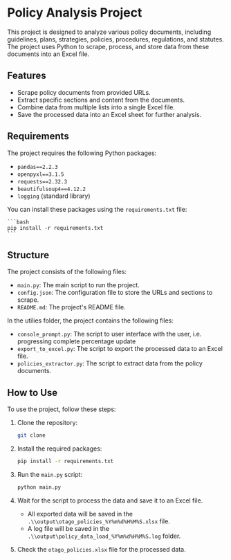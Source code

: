 # Policy Analysis Project

This project is designed to analyze various policy documents, including
guidelines, plans, strategies, policies, procedures, regulations, and statutes.
The project uses Python to scrape, process, and store data from these documents
into an Excel file.

## Features

-   Scrape policy documents from provided URLs.
-   Extract specific sections and content from the documents.
-   Combine data from multiple lists into a single Excel file.
-   Save the processed data into an Excel sheet for further analysis.

## Requirements

The project requires the following Python packages:

-   `pandas==2.2.3`
-   `openpyxl==3.1.5`
-   `requests==2.32.3`
-   `beautifulsoup4==4.12.2`
-   `logging` (standard library)

You can install these packages using the `requirements.txt` file:

    ```bash
    pip install -r requirements.txt
    ```

## Structure

The project consists of the following files:

-   `main.py`: The main script to run the project.
-   `config.json`: The configuration file to store the URLs and sections to
    scrape.
-   `README.md`: The project's README file.

In the utilies folder, the project contains the following files:

-   `console_prompt.py`: The script to user interface with the user, i.e.
    progressing complete percentage update
-   `export_to_excel.py`: The script to export the processed data to an Excel
    file.
-   `policies_extractor.py`: The script to extract data from the policy
    documents.

## How to Use

To use the project, follow these steps:

1.  Clone the repository:

    ```bash
    git clone
    ```

2.  Install the required packages:

    ```bash
    pip install -r requirements.txt
    ```

3.  Run the `main.py` script:

    ```bash
    python main.py
    ```

4.  Wait for the script to process the data and save it to an Excel file.
    -   All exported data will be saved in the
        `.\\output\otago_policies_%Y%m%d%H%M%S.xlsx` file.
    -   A log file will be saved in the
        `.\\output\policy_data_load_%Y%m%d%H%M%S.log` folder.
5.  Check the `otago_policies.xlsx` file for the processed data.
